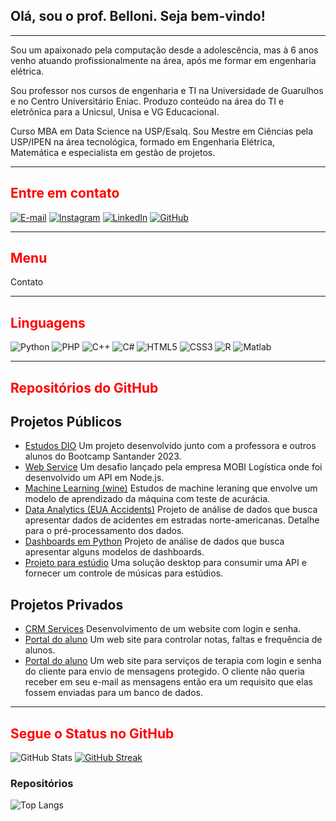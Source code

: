 ## Olá, sou o prof. Belloni. Seja bem-vindo!
<hr>
Sou um apaixonado pela computação desde a adolescência, mas à 6 anos venho atuando profissionalmente na área, após me formar em engenharia elétrica. 

Sou professor nos cursos de engenharia e TI na Universidade de Guarulhos e no Centro Universitário Eniac. Produzo conteúdo na área do TI e eletrônica para a Unicsul, Unisa e VG Educacional. 

Curso MBA em Data Science na USP/Esalq. Sou Mestre em Ciências pela USP/IPEN na área tecnológica, formado em Engenharia Elétrica, Matemática e especialista em gestão de projetos.

<hr>
<h2 id = "contato" style = "color: red">Entre em contato</h2>

[![E-mail](https://img.shields.io/badge/-Email-000?style=for-the-badge&logo=microsoft-outlook&logoColor=E94D5F)](mailto:mbelloni@alumni.usp.br)
[![Instagram](https://img.shields.io/badge/Instagram-000?style=for-the-badge&logo=instagram)](https://www.instagram.com/prof.belloni/)
[![LinkedIn](https://img.shields.io/badge/LinkedIn-000?style=for-the-badge&logo=linkedin&logoColor=0E76A8)](https://www.linkedin.com/in/marcio-belloni/)
[![GitHub](https://img.shields.io/badge/github-000?style=for-the-badge&logo=github&logoColor=0E76A8)](https://www.github.com/devbelloni/)

<hr>
<h2 style = "color: red">Menu</h2>
<a heref = .contato> Contato</a>

<hr>
<h2 style = "color: red">Linguagens</h2>

![Python](https://img.shields.io/badge/Python-000?style=for-the-badge&logo=python) 
![PHP](https://img.shields.io/badge/PHP-Blue?style=for-the-badge)
![C++](https://img.shields.io/badge/C%2B%2B-000?style=for-the-badge&logo=c%2B%2B&logoColor=00599C)
![C#](https://img.shields.io/badge/CSharp-black?style=for-the-badge&logo=c#%2B%2B&logoColor=00599C)
![HTML5](https://img.shields.io/badge/HTML5-000?style=for-the-badge&logo=html5)
![CSS3](https://img.shields.io/badge/CSS3-000?style=for-the-badge&logo=css3&logoColor=264CE4)
![R](https://img.shields.io/badge/R-R_Lang-black?style=for-the-badge)
![Matlab](https://img.shields.io/badge/M-Matlab-black?style=for-the-badge)

<hr>
<h2 style = "color: red">Repositórios do GitHub</h2>

## Projetos Públicos

- [Estudos DIO](https://github.com/devbelloni/dio-lab-open-source)   Um projeto desenvolvido junto com a professora e outros alunos do Bootcamp Santander 2023. 
- [Web Service](https://github.com/devbelloni/API_MOBI)  Um desafio lançado pela empresa MOBI Logística onde foi desenvolvido um API em Node.js.
- [Machine Learning (wine)](https://github.com/devbelloni/wine_machine_learning)  Estudos de machine leraning que envolve um modelo de aprendizado da máquina com teste de acurácia.
- [Data Analytics (EUA Accidents)](https://github.com/devbelloni/data_analytics_acidentes_EUA)  Projeto de análise de dados que busca apresentar dados de acidentes em estradas norte-americanas. Detalhe para o pré-processamento dos dados. 
- [Dashboards em Python](https://github.com/devbelloni/dashboard_test.git)  Projeto de análise de dados que busca apresentar alguns modelos de dashboards. 
- [Projeto para estúdio](https://github.com/devbelloni/EstudioCompleto.git)  Uma solução desktop para consumir uma API e fornecer um controle de músicas para estúdios.

## Projetos Privados
- [CRM Services](https://github.com/devbelloni/CRMServices.git)   Desenvolvimento de um website com login e senha.
- [Portal do aluno](https://github.com/devbelloni/Controle_Escolas_e_Alunos.git)   Um web site para controlar notas, faltas e frequência de alunos.
- [Portal do aluno](https://github.com/devbelloni/Site_Terapeuta.git)   Um web site para serviços de terapia com login e senha do cliente para envio de mensagens protegido. O cliente não queria receber em seu e-mail as mensagens então era um requisito que elas fossem enviadas para um banco de dados. 

  
<hr>
<h2 style = "color: red">Segue o Status no GitHub</h2>

![GitHub Stats](https://github-readme-stats.vercel.app/api?username=devbelloni&theme=transparent&bg_color=000&border_color=30A3DC&show_icons=true&icon_color=30A3DC&title_color=E94D5F&text_color=FFF)
[![GitHub Streak](https://streak-stats.demolab.com/?user=devbelloni&theme=bear&background=000&border=30A3DC&dates=FFF)](https://git.io/streak-stats)
<h3>Repositórios</h3>

![Top Langs](https://github-readme-stats-git-masterrstaa-rickstaa.vercel.app/api/top-langs/?username=devbelloni&bg_color=000&border_color=30A3DC&title_color=E94D5F&text_color=FFF)
</body>
</html>
